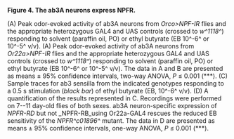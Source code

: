 **Figure 4. The ab3A neurons express NPFR.**

(A) Peak odor-evoked activity of ab3A neurons from _Orco>NPF-IR_ flies and the appropriate heterozygous GAL4 and UAS controls (crossed to _w^1118^_) responding to solvent (paraffin oil, PO) or ethyl butyrate (EB 10^-6^ or 10^-5^ v/v).
(A) Peak odor-evoked activity of ab3A neurons from _Or22a>NPF-IR_ flies and the appropriate heterozygous GAL4 and UAS controls (crossed to _w^1118^_) responding to solvent (paraffin oil, PO) or ethyl butyrate (EB 10^-6^ or 10^-5^ v/v).
The data in A and B are presented as means ± 95% confidence intervals, two-way ANOVA, _P_ ≤ 0.001 (\*\*\*).
(C) Sample traces for ab3 sensilla from the indicated genotypes responding to a 0.5 s stimulation (_black bar_) of ethyl butyrate (EB, 10^-6^ v/v).
(D) A quantification of the results represented in C.
Recordings were performed on 7--11 day-old flies of both sexes.
ab3A neuron-specific expression of _NPFR-RD_ but not _NPFR-RB_using Or22a-GAL4 rescues the reduced EB sensitivity of the _NPFR^c01896^_ mutant.
The data in D are presented as means ± 95% confidence intervals, one-way ANOVA, _P_ ≤ 0.001 (\*\*\*).
